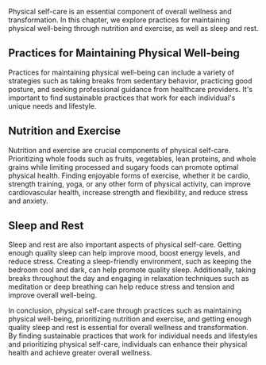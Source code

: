 
Physical self-care is an essential component of overall wellness and transformation. In this chapter, we explore practices for maintaining physical well-being through nutrition and exercise, as well as sleep and rest.

Practices for Maintaining Physical Well-being
---------------------------------------------

Practices for maintaining physical well-being can include a variety of strategies such as taking breaks from sedentary behavior, practicing good posture, and seeking professional guidance from healthcare providers. It's important to find sustainable practices that work for each individual's unique needs and lifestyle.

Nutrition and Exercise
----------------------

Nutrition and exercise are crucial components of physical self-care. Prioritizing whole foods such as fruits, vegetables, lean proteins, and whole grains while limiting processed and sugary foods can promote optimal physical health. Finding enjoyable forms of exercise, whether it be cardio, strength training, yoga, or any other form of physical activity, can improve cardiovascular health, increase strength and flexibility, and reduce stress and anxiety.

Sleep and Rest
--------------

Sleep and rest are also important aspects of physical self-care. Getting enough quality sleep can help improve mood, boost energy levels, and reduce stress. Creating a sleep-friendly environment, such as keeping the bedroom cool and dark, can help promote quality sleep. Additionally, taking breaks throughout the day and engaging in relaxation techniques such as meditation or deep breathing can help reduce stress and tension and improve overall well-being.

In conclusion, physical self-care through practices such as maintaining physical well-being, prioritizing nutrition and exercise, and getting enough quality sleep and rest is essential for overall wellness and transformation. By finding sustainable practices that work for individual needs and lifestyles and prioritizing physical self-care, individuals can enhance their physical health and achieve greater overall wellness.
